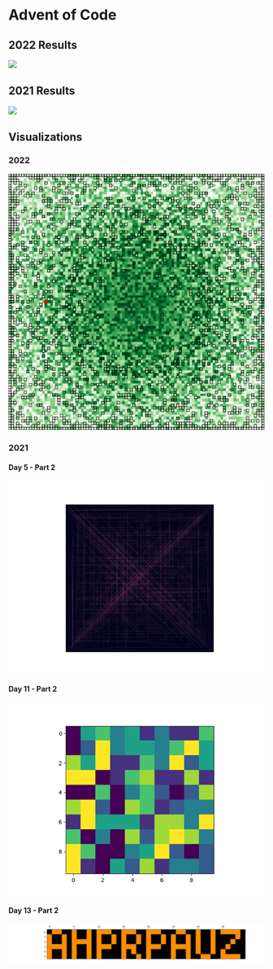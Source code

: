 # Advent of Code

## 2022 Results

![](https://img.shields.io/badge/stars%20⭐-15-yellow#22)

## 2021 Results

![](https://img.shields.io/badge/stars%20⭐-30-yellow)

## Visualizations

### 2022

![](/2022/08/forest.svg)

### 2021

#### Day 5 - Part 2

![](https://github.com/flomero/AoC/blob/main/2021/5/img.png?raw=true)

#### Day 11 - Part 2

![](https://github.com/flomero/AoC/blob/main/2021/11/animation.gif?raw=true)

#### Day 13 - Part 2

![](https://github.com/flomero/AoC/blob/main/2021/13/img.png?raw=true)
